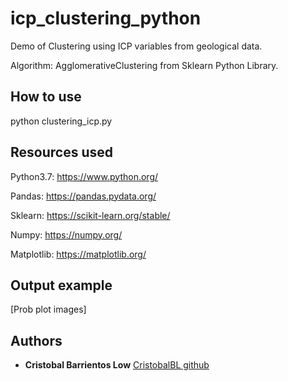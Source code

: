 # icp_clustering_python
Demo of Clustering using ICP variables from geological data. 

Algorithm: AgglomerativeClustering from Sklearn Python Library.

## How to use

python clustering_icp.py

## Resources used

Python3.7: https://www.python.org/

Pandas: https://pandas.pydata.org/

Sklearn: https://scikit-learn.org/stable/

Numpy: https://numpy.org/

Matplotlib: https://matplotlib.org/

## Output example

[Prob plot images]

## Authors

* **Cristobal Barrientos Low** [CristobalBL github](https://github.com/CristobalBL)

